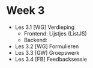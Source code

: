 # Week 3

- Les 3.1 [WG] Verdieping
  - Frontend: Lijstjes (ListJS)
  - Backend:
- Les 3.2 [WG] Formulieren
- Les 3.3 [GW] Groepswerk
- Les 3.4 [FB] Feedbacksessie
